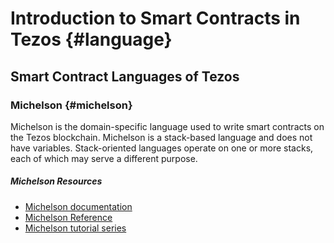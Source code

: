# Introduction to Smart Contracts in Tezos {#language}

## Smart Contract Languages of Tezos

### **Michelson** {#michelson}

Michelson is the domain-specific language used to write smart contracts on the Tezos blockchain. Michelson is a stack-based language and does not have variables. Stack-oriented languages operate on one or more stacks, each of which may serve a different purpose. 

##### Michelson Resources
- [Michelson documentation](http://tezos.gitlab.io/007/michelson.html)
- [Michelson Reference](https://tezos.gitlab.io/michelson-reference/)
- [Michelson tutorial series](https://gitlab.com/camlcase-dev/michelson-tutorial/tree/master)